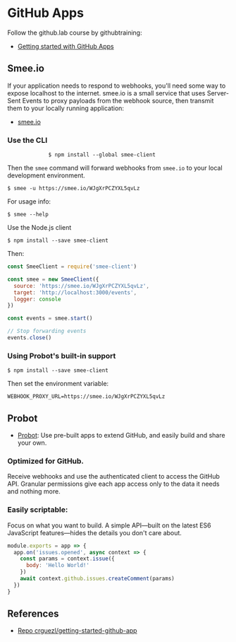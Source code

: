 # GitHub Apps

Follow the github.lab course by githubtraining:

* [Getting started with GitHub Apps](https://lab.github.com/githubtraining/getting-started-with-github-apps)


## Smee.io

If your application needs to respond to webhooks, you'll need some way to expose localhost to the internet. smee.io is a small service that uses Server-Sent Events to proxy payloads from the webhook source, then transmit them to your locally running application:

* [smee.io](https://smee.io/)

### Use the CLI


                 $ npm install --global smee-client

Then the `smee` command will forward webhooks from `smee.io` to your local development environment.

```
$ smee -u https://smee.io/WJgXrPCZYXL5qvLz
```

For usage info:

```
$ smee --help
```

Use the Node.js client

```
$ npm install --save smee-client
```

Then:

```js
const SmeeClient = require('smee-client')

const smee = new SmeeClient({
  source: 'https://smee.io/WJgXrPCZYXL5qvLz',
  target: 'http://localhost:3000/events',
  logger: console
})

const events = smee.start()

// Stop forwarding events
events.close()
```

### Using Probot's built-in support

```
$ npm install --save smee-client
```

Then set the environment variable:

```
WEBHOOK_PROXY_URL=https://smee.io/WJgXrPCZYXL5qvLz
```

## Probot

* [Probot](https://probot.github.io/): Use pre-built apps to extend GitHub,
and easily build and share your own. 

### Optimized for GitHub.

Receive webhooks and use the authenticated client to access the GitHub API. Granular permissions give each app access only to the data it needs and nothing more.

### Easily scriptable:

Focus on what you want to build. A simple API—built on the latest ES6 JavaScript features—hides the details you don't care about.

```js
module.exports = app => {
  app.on('issues.opened', async context => {
    const params = context.issue({
      body: 'Hello World!'
    })
    await context.github.issues.createComment(params)
  })
}
```

## References

* [Repo crguezl/getting-started-github-app](https://github.com/crguezl/getting-started-github-apps)
